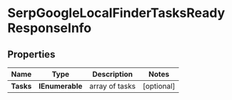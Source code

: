 # SerpGoogleLocalFinderTasksReadyResponseInfo


## Properties

| Name | Type | Description | Notes |
|------------ | ------------- | ------------- | -------------|
**Tasks** | **IEnumerable<SerpGoogleLocalFinderTasksReadyTaskInfo>** | array of tasks |[optional]|